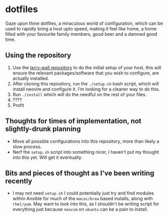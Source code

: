 # dotfiles

Gaze upon thine dotfiles, a miraculous world of configuration, which can be used to rapidly bring a host upto speed, making it feel like home, a home filled with your favourite family members, good beer and a damned good time. 

## Using the repository
1. Use the [larry-wall repository](https://github.com/JohnVonNeumann/larry-wall) to do the initial setup of your host, this will ensure the relevant packages/software that you wish to configure, are actually installed.
2. After cloning this repository, run the `./setup.sh` bash script, which will install neovim and configure it. I'm looking for a cleaner way to do this.
3. Run `./install` which will do the needful on the rest of your files.
4. ????
5. Profit

## Thoughts for times of implementation, not slightly-drunk planning

* Move all possible configurations into this repository, more than likely a slow process.
* Nerf the `setup.sh` script into something nicer, I haven't put my thought into this yet. Will get it eventually.

## Bits and pieces of thought as I've been writing recently
* I may not need `setup.sh` I could potentially just try and find modules within Ansible for much of the `macos/brew` based installs, along with `rhel/yum`. May want to look into this, as I shouldn't be writing script for everything just because `neovim` on `ubuntu` can be a pain to install. 
